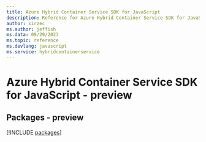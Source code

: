 ```yaml
---
title: Azure Hybrid Container Service SDK for JavaScript
description: Reference for Azure Hybrid Container Service SDK for JavaScript
author: xirzec
ms.author: jeffish
ms.data: 09/29/2023
ms.topic: reference
ms.devlang: javascript
ms.service: hybridcontainerservice
---
```

# Azure Hybrid Container Service SDK for JavaScript - preview
## Packages - preview
[!INCLUDE [packages](hybrid-container-service-index.md)]